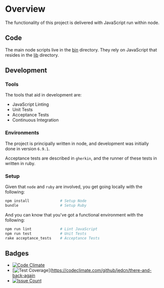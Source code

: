 # Overview

The functionality of this project is delivered with JavaScript run within node.

## Code

The main node scripts live in the [bin](../bin) directory. They rely on
JavaScript that resides in the [lib](../lib) directory.

## Development

### Tools

The tools that aid in development are:

* JavaScript Linting
* Unit Tests
* Acceptance Tests
* Continuous Integration

### Environments

The project is principally written in node, and development was initially done
in version `6.9.1`.

Acceptance tests are described in `gherkin`, and the runner of these tests in written in ruby.

### Setup

Given that `node` and `ruby` are involved, you get going locally with the following:

```sh
npm install              # Setup Node
bundle                   # Setup Ruby
```

And you can know that you've got a functional environment with the following:

```sh
npm run lint             # Lint JavaScript
npm run test             # Unit Tests
rake acceptance_tests    # Acceptance Tests
```

## Badges

* [![Code Climate](https://codeclimate.com/github/jedcn/there-and-back-again/badges/gpa.svg)](https://codeclimate.com/github/jedcn/there-and-back-again)
* [![Test Coverage](https://codeclimate.com/github/jedcn/there-and-back-again/badges/coverage.svg)](https://codeclimate.com/github/jedcn/there-and-back-again
* [![Issue Count](https://codeclimate.com/github/jedcn/there-and-back-again/badges/issue_count.svg)](https://codeclimate.com/github/jedcn/there-and-back-again)

